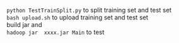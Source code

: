 `python TestTrainSplit.py`  to split training set and test set  
`bash upload.sh` to upload training set and test set  
build jar and   
`hadoop jar  xxxx.jar Main` to test 